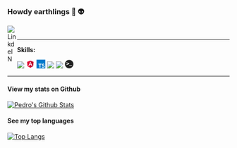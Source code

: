 ### Howdy earthlings :vulcan_salute: :alien:

<a target="_blank" href="https://www.linkedin.com/in/pfsuarez">
  <img align="left" alt="LinkdeIN" width="22px" src="https://img.icons8.com/color/344/linkedin.png" />
</a>
<br />

----

**Skills:**  

<code><img height="20" src="https://raw.githubusercontent.com/jmnote/z-icons/master/svg/javascript.svg"></code>
<code><img height="20" src="https://raw.githubusercontent.com/github/explore/80688e429a7d4ef2fca1e82350fe8e3517d3494d/topics/angular/angular.png"></code>
<code><img height="20" src="https://raw.githubusercontent.com/github/explore/80688e429a7d4ef2fca1e82350fe8e3517d3494d/topics/typescript/typescript.png"></code>
<code><img height="20" src="https://raw.githubusercontent.com/jmnote/z-icons/master/svg/csharp.svg"></code>
<code><img height="20" src="https://raw.githubusercontent.com/jmnote/z-icons/master/svg/git.svg"></code>
<code><img height="20" src="https://raw.githubusercontent.com/github/explore/80688e429a7d4ef2fca1e82350fe8e3517d3494d/topics/terminal/terminal.png"></code>

----

#### View my stats on Github 
[![Pedro's Github Stats](https://github-readme-stats.vercel.app/api?username=pfsuarez&show_icons=true)](https://github.com/pfsuarez/)

#### See my top languages
[![Top Langs](https://github-readme-stats.vercel.app/api/top-langs/?username=pfsuarez&layout=compact&langs_count=12)](https://github.com/pfsuarez/github-readme-stats)


<!--
**pfsuarez/pfsuarez** is a ✨ _special_ ✨ repository because its `README.md` (this file) appears on your GitHub profile.
Here are some ideas to get you started:
- 🔭 I’m currently working on ...
- 🌱 I’m currently learning ...
- 👯 I’m looking to collaborate on ...
- 🤔 I’m looking for help with ...
- 💬 Ask me about ...
- 📫 How to reach me: ...
- 😄 Pronouns: ...
- ⚡ Fun fact: ...
-->

